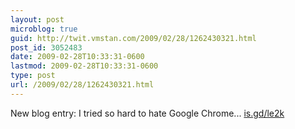 ```yaml
---
layout: post
microblog: true
guid: http://twit.vmstan.com/2009/02/28/1262430321.html
post_id: 3052483
date: 2009-02-28T10:33:31-0600
lastmod: 2009-02-28T10:33:31-0600
type: post
url: /2009/02/28/1262430321.html
---
```

New blog entry: I tried so hard to hate Google Chrome...  [is.gd/le2k](http://is.gd/le2k)
